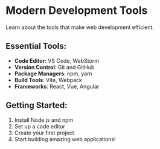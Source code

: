 # Modern Development Tools

Learn about the tools that make web development efficient.

## Essential Tools:
- **Code Editor**: VS Code, WebStorm
- **Version Control**: Git and GitHub
- **Package Managers**: npm, yarn
- **Build Tools**: Vite, Webpack
- **Frameworks**: React, Vue, Angular

## Getting Started:
1. Install Node.js and npm
2. Set up a code editor
3. Create your first project
4. Start building amazing web applications!